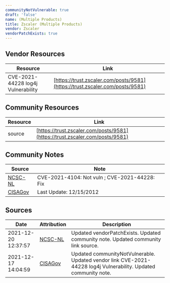 ```yaml
---
communityNotVulnerable: true
draft: 'false'
name: (Multiple Products)
title: Zscaler (Multiple Products)
vendor: Zscaler
vendorPatchExists: true
---
```


## Vendor Resources
| Resource | Link |
| --- | --- |
| CVE-2021-44228 log4j Vulnerability | [https://trust.zscaler.com/posts/9581](https://trust.zscaler.com/posts/9581) |

## Community Resources
| Resource | Link |
| --- | --- |
| source | [https://trust.zscaler.com/posts/9581](https://trust.zscaler.com/posts/9581) |

## Community Notes
| Source | Note |
| --- | --- |
| [NCSC-NL](https://github.com/NCSC-NL/log4shell/blob/main/software/README.md) | CVE-2021-4104: Not vuln ; CVE-2021-44228: Fix </ul> |
| [CISAGov](https://raw.githubusercontent.com/cisagov/log4j-affected-db/develop/README.md) | Last Update: 12/15/2012 |

## Sources
| Date | Attribution | Description |
| --- | --- | --- |
| 2021-12-20 12:37:57 | [NCSC-NL](https://github.com/NCSC-NL/log4shell/blob/main/software/README.md) | Updated vendorPatchExists. Updated community note. Updated community link source.  |
| 2021-12-17 14:04:59 | [CISAGov](https://raw.githubusercontent.com/cisagov/log4j-affected-db/develop/README.md) | Updated communityNotVulnerable. Updated vendor link CVE-2021-44228 log4j Vulnerability. Updated community note.  |
